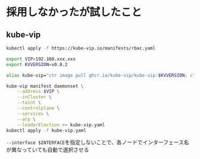 # 採用しなかったが試したこと

## kube-vip

```sh
kubectl apply -f https://kube-vip.io/manifests/rbac.yaml

export VIP=192.168.xxx.xxx
export KVVERSION=v0.8.2

alias kube-vip="ctr image pull ghcr.io/kube-vip/kube-vip:$KVVERSION; ctr run --rm --net-host ghcr.io/kube-vip/kube-vip:$KVVERSION vip /kube-vip"

kube-vip manifest daemonset \
    --address $VIP \
    --inCluster \
    --taint \
    --controlplane \
    --services \
    --arp \
    --leaderElection >> kube-vip.yaml
kubectl apply -f kube-vip.yaml
```

`--interface $INTERFACE`を指定しないことで、各ノードでインターフェース名が異なっていても自動で選択させる
